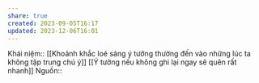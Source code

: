 ```yaml
---
share: true
created: 2023-09-05T16:17
updated: 2023-12-06T16:01
---
```

Khái niệm:: 
[[Khoảnh khắc loé sáng ý tưởng thường đến vào những lúc ta không tập trung chú ý]] 
[[Ý tưởng nếu không ghi lại ngay sẽ quên rất nhanh]]
Nguồn:: 